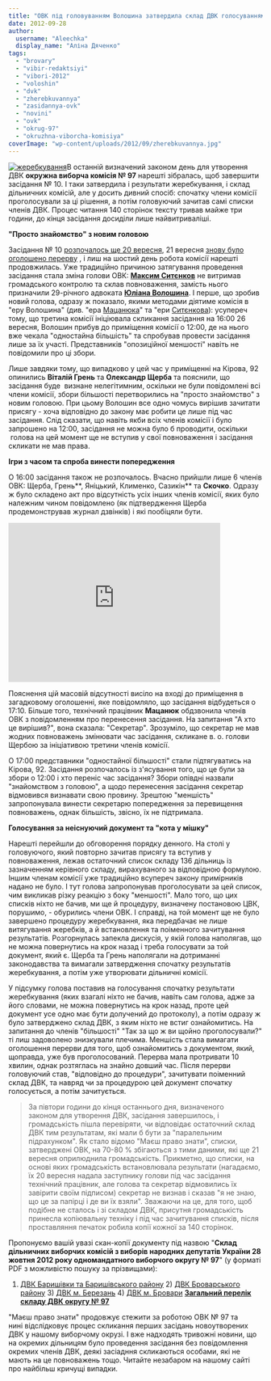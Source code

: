 ```yaml
---
title: "ОВК під головуванням Волошина затвердила склад ДВК голосуванням за \"кота у мішку\""
date: 2012-09-28
author: 
  username: "Aleechka"
  display_name: "Аліна Дяченко"
tags: 
  - "brovary"
  - "vibir-redaktsiyi"
  - "vibori-2012"
  - "voloshin"
  - "dvk"
  - "zherebkuvannya"
  - "zasidannya-ovk"
  - "novini"
  - "ovk"
  - "okrug-97"
  - "okruzhna-viborcha-komisiya"
coverImage: "wp-content/uploads/2012/09/zherebkuvannya.jpg"
---
```


[![](https://mpz.brovary.org/wp-content/uploads/2012/09/zherebkuvannya.jpg "жеребкування")](https://mpz.brovary.org/wp-content/uploads/2012/09/zherebkuvannya.jpg)В останній визначений законом день для утворення ДВК **окружна виборча комісія № 97** нарешті зібралась, щоб завершити засідання № 10. І таки затвердила і результати жеребкування, і склад дільничних комісій, але у досить дивний спосіб: спочатку члени комісії проголосували за ці рішення, а потім головуючий зачитав самі списки членів ДВК. Процес читання 140 сторінок тексту тривав майже три години, до кінця засідання досиділи лише найвитриваліші.

**"Просто знайомство" з новим головою**

Засідання № 10 [розпочалось ще 20 вересня](https://mpz.brovary.org/zherebkuvannya-skladu-dvk-ne-dalo-rezultativ-gromadskist-zrobila-vlasniy-pidrahunok/), 21 вересня [знову було оголошено перерву](https://mpz.brovary.org/zasidannya-ovk-10-trivaye-uzhe-shostiy-den-sklad-dvk-dosi-ne-viznacheno/) , і лиш на шостий день робота комісії нарешті продовжилась. Уже традиційно причиною затягування проведення засідання стала зміна голови ОВК: [**Максим Ситєнков**](https://mpz.brovary.org/pidrahuy-sityenkov-utik-z-brovariv-2/) не витримав громадського контролю та склав повноваження, замість нього призначили 29-річного адвоката **[Юліана Волошина](https://mpz.brovary.org/u-brovarskoyi-ovk-noviy-golova-uzhe-chetvertiy-yulian-voloshin/)**. І перше, що зробив новий голова, одразу ж показало, якими методами діятиме комісія в "еру Волошина" (див. "ера [Мацанюка](https://mpz.brovary.org/zasidannya-ovk-3-odnogolosno-zatverdili-koshtoris-ta-doruchili-rozrobiti-plan-roboti/)" та "ери [Ситєнкова](https://mpz.brovary.org/chotiri-zasidannya-ovk-dlya-virishennya-suto-organizatsiynih-pitan/)): усупереч тому, що третина комісії ініціювала скликання засідання на 16:00 26 вересня, Волошин прибув до приміщення комісії о 12:00, де на нього вже чекала "одностайна більшість" та спробував провести засідання лише за їх участі. Представників "опозиційної меншості" навіть не повідомили про ці збори.

Лише завдяки тому, що випадково у цей час у приміщенні на Кірова, 92 опинились **Віталій Грень** та **Олександр Щерба** та пояснили, що засідання буде  визнане нелегітимним, оскільки не були повідомлені всі члени комісії, збори більшості перетворились на "просто знайомство" з новим головою. При цьому Волошин все одно чомусь вирішив зачитати присягу - хоча відповідно до закону має робити це лише під час засідання. Слід сказати, що навіть якби всіх членів комісії і було запрошено на 12:00, засідання не можна було б проводити, оскільки  голова на цей момент ще не вступив у свої повноваження і засідання скликати не мав права.

**Ігри з часом та спроба винести попередження**

О 16:00 засідання також не розпочалось. Вчасно прийшли лише 6 членів ОВК: Щерба, Грень**, Яніцький, Клименко, Сазикін** та **Скочко**. Одразу ж було складено акт про відсутність усіх інших членів комісії, яких було належним чином повідомлено (як підтвердження Щерба продемонстрував журнал дзвінків) і які пообіцяли бути.

<iframe src="http://www.youtube.com/embed/PvYiUba1OJg" frameborder="0" width="420" height="315"></iframe>

Пояснення цій масовій відсутності висіло на вході до приміщення в загадковому оголошенні, яке повідомляло, що засідання відбудеться о 17:10. Більше того, технічний працівник **Мацанюк** обдзвонила членів ОВК з повідомленням про перенесення засідання. На запитання "А хто це вирішив?", вона сказала: "Секретар". Зрозуміло, що секретар не мав жодних повноважень змінювати час засідання, скликане в. о. голови Щербою за ініціативою третини членів комісії.

О 17:00 представники "одностайної більшості" стали підтягуватись на Кірова, 92. Засідання розпочалось із з'ясування того, що це були за збори о 12:00 і хто переніс час засідання? Збори опівдні назвали "знайомством з головою", а щодо перенесення засідання секретар відмовився визнавати свою провину. Зрештою "меншість" запропонувала винести секретарю попередження за перевищення повноважень, однак більшість, звісно, їх не підтримала.

**Голосування за неіснуючий документ та "кота у мішку"**

Нарешті перейшли до обговорення порядку денного. На столі у головуючого, який повторно зачитав присягу та вступив у повноваження, лежав остаточний список складу 136 дільниць із зазначенням керівного складу, вирахуваного за відповідною формулою. Іншим членам комісії уже традиційно всупереч закону примірників надано не було. І тут голова запропонував проголосувати за цей список, чим викликав різку реакцію з боку "меншості". Мало того, що цих списків ніхто не бачив, ми ще й процедуру, визначену постановою ЦВК, порушимо, - обурились члени ОВК. І справді, на той момент ще не було завершено процедуру жеребкування, яка передбачає не лише витягування жеребків, а й встановлення та поіменного зачитування результатів. Розгорнулась запекла дискусія, у якій голова наполягав, що не можна повернутись на крок назад і треба голосувати за той документ, який є. Щерба та Грень наполягали на дотриманні законодавства та вимагали затвердження спочатку результатів жеребкування, а потім уже утворювати дільничні комісії.

У підсумку голова поставив на голосування спочатку результати жеребкування (яких взагалі ніхто не бачив, навіть сам голова, адже за його словами, не можна повернутись на крок назад, проте цей документ усе одно має бути долучений до протоколу), а потім одразу ж було затверджено склад ДВК, з яким ніхто не встиг ознайомитись. На запитання до членів "більшості" "Так за що ж ви щойно проголосували?" ті лиш задоволено знизкували плечима. Меншість стала вимагати оголошення перерви для того, щоб ознайомитись з документом, який, щоправда, уже був проголосований. Перерва мала протривати 10 хвилин, однак розтяглась на знайно довший час. Після перерви головуючий став, "відповідно до процедури", зачитувати поіменний склад ДВК, та навряд чи за процедурою цей документ спочатку голосується, а потім зачитується.

> За півтори години до кінця останнього дня, визначеного законом для утворення ДВК, засідання завершилось, і громадськість пішла перевіряти, чи відповідає остаточний склад ДВК тим результатам, які мали б бути за "паралельним підрахунком". Як стало відомо "Маєш право знати", списки, затверджені ОВК, на 70-80 % збігаються з тими даними, які ще 21 вересня оприлюднила громадськість. Прикметно, що списки, на основі яких громадськість встановлювала результати (нагадаємо, їх 20 вересня надала заступнику голови під час засідання технічний працівник, але голова та секретар відмовились їх завірити своїм підписом) секретар не визнав і сказав "я не знаю, що це за папірці і де ви їх взяли". Зважаючи на це, для того, щоб подібне не сталось і зі складом ДВК, присутня громадськість принесла копіювальну техніку і під час зачитування списків, після проставляння печаток робила копії кожної за 140 сторінок.

Пропонуємо вашій увазі скан-копії документу під назвою "**Склад дільничних виборчих комісій з виборів народних депутатів України 28 жовтня 2012 року одномандатного виборчого округу № 97**" (у форматі PDF з можливістю пошуку за прізвищами):

1) [ДВК Баришівки та Баришівського району](https://mpz.brovary.org/wp-content/uploads/2012/11/DVK_1_Baryshivka.pdf) 2) [ДВК Броварського району](https://mpz.brovary.org/wp-content/uploads/2012/11/DVK_2_Brovary_region.pdf) 3) [ДВК м. Березань](https://mpz.brovary.org/wp-content/uploads/2012/11/DVK_3_Berezan.pdf) 4) [ДВК м. Бровари](https://mpz.brovary.org/wp-content/uploads/2012/11/DVK_4_Brovary.pdf) **[Загальний перелік складу ДВК округу № 97](https://mpz.brovary.org/wp-content/uploads/2012/11/DVK_total.pdf)**

"Маєш право знати" продовжує стежити за роботою ОВК № 97 та нині відслідковує процес скликання перших засідань новоутворених ДВК у нашому виборчому окрузі. І вже надходять тривожні новини, що на окремих дільницям було проведення засідання без повідомлення окремих членів ДВК, деякі засіадння скликаються особами, які не мають на це повноважень тощо. Читайте незабаром на нашому сайті про найбільш кричущі випадки.
